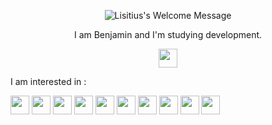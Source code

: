 <p align="center">
		<img alt="Lisitius's Welcome Message"
			 src="http://readme-typing-svg.herokuapp.com?size=30&color=13F2F7&width=500&height=55&lines=Hi+there+!+%F0%9F%91%8B+Bonjour+!+%F0%9F%91%8B">
</p>
<p align="center">I am Benjamin and I'm studying development.</P>
	<p align="center"><img src="https://emoji.gg/assets/emoji/4585-dancingblob.gif" width="30"/></p>

I am interested in :
<div align="left">
<img width="30px" src="https://cdn.jsdelivr.net/gh/devicons/devicon/icons/vscode/vscode-original.svg" /> 
<img width="30px" src="https://cdn.jsdelivr.net/gh/devicons/devicon/icons/html5/html5-original.svg" /> 
<img width="30px" src="https://cdn.jsdelivr.net/gh/devicons/devicon/icons/css3/css3-original.svg" /> 
<img width="30px" src="https://cdn.jsdelivr.net/gh/devicons/devicon/icons/javascript/javascript-original.svg" />
<img width="30px" src="https://cdn.jsdelivr.net/gh/devicons/devicon/icons/typescript/typescript-original.svg" />
<img width="30px" src="https://cdn.jsdelivr.net/gh/devicons/devicon/icons/react/react-original.svg" />
<img width="30px" src="https://cdn.jsdelivr.net/gh/devicons/devicon/icons/nodejs/nodejs-original.svg" />
<img width="30px" src="https://cdn.jsdelivr.net/gh/devicons/devicon/icons/php/php-original.svg" />
<img width="30px" src="https://cdn.jsdelivr.net/gh/devicons/devicon/icons/git/git-original.svg" />
<img width="30px" src="https://cdn.jsdelivr.net/gh/devicons/devicon/icons/mysql/mysql-original.svg" />
</div>

<!--
**Lisitius/Lisitius** is a ✨ _special_ ✨ repository because its `README.md` (this file) appears on your GitHub profile.

Here are some ideas to get you started:

- 🔭 I’m currently working on ...
- 🌱 I’m currently learning ...
- 👯 I’m looking to collaborate on ...
- 🤔 I’m looking for help with ...
- 💬 Ask me about ...
- 📫 How to reach me: ...
- 😄 Pronouns: ...
- ⚡ Fun fact: ...
-->
